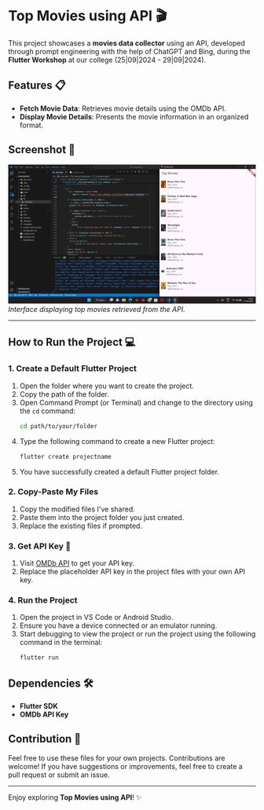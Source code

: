 # Top Movies using API 🎬

This project showcases a **movies data collector** using an API, developed through prompt engineering with the help of ChatGPT and Bing, during the **Flutter Workshop** at our college (25|09|2024 - 29|09|2024).

## Features 📋

- **Fetch Movie Data**: Retrieves movie details using the OMDb API.
- **Display Movie Details**: Presents the movie information in an organized format.

## Screenshot 📸

![Top Movies](https://github.com/gvsrgh/Flutter-Project-Works/blob/main/C0%20Top%20Moives%20using%20API/Output.png)  
*Interface displaying top movies retrieved from the API.*

---

## How to Run the Project 💻

### 1. Create a Default Flutter Project

1. Open the folder where you want to create the project.
2. Copy the path of the folder.
3. Open Command Prompt (or Terminal) and change to the directory using the `cd` command:
   ```sh
   cd path/to/your/folder
   ```
4. Type the following command to create a new Flutter project:
   ```sh
   flutter create projectname
   ```
5. You have successfully created a default Flutter project folder.

### 2. Copy-Paste My Files

1. Copy the modified files I've shared.
2. Paste them into the project folder you just created.
3. Replace the existing files if prompted.

### 3. Get API Key 🔑

1. Visit [OMDb API](https://www.omdbapi.com/apikey.aspx) to get your API key.
2. Replace the placeholder API key in the project files with your own API key.

### 4. Run the Project

1. Open the project in VS Code or Android Studio.
2. Ensure you have a device connected or an emulator running.
3. Start debugging to view the project or run the project using the following command in the terminal:
   ```sh
   flutter run
   ```

## Dependencies 🛠️

- **Flutter SDK**
- **OMDb API Key**

## Contribution 🤝

Feel free to use these files for your own projects. Contributions are welcome! If you have suggestions or improvements, feel free to create a pull request or submit an issue.

---

Enjoy exploring **Top Movies using API**! ✨
